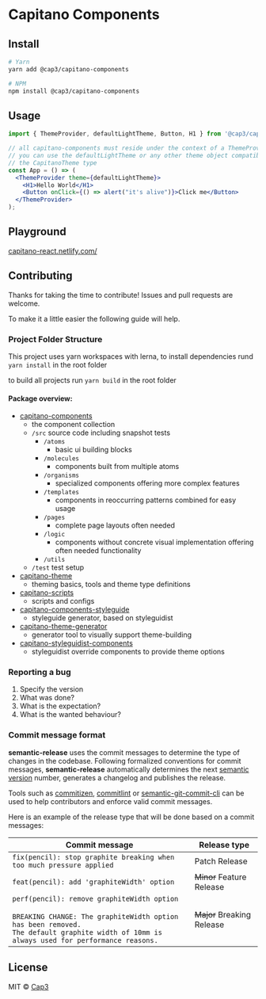 # Capitano Components

## Install

```bash
# Yarn
yarn add @cap3/capitano-components

# NPM
npm install @cap3/capitano-components
```

## Usage 
```jsx
import { ThemeProvider, defaultLightTheme, Button, H1 } from '@cap3/capitano-components';

// all capitano-components must reside under the context of a ThemeProvider,
// you can use the defaultLightTheme or any other theme object compatible with
// the CapitanoTheme type
const App = () => (
  <ThemeProvider theme={defaultLightTheme}>
    <H1>Hello World</H1>
    <Button onClick={() => alert("it's alive")}>Click me</Button>
  </ThemeProvider>
);
```

## Playground

[capitano-react.netlify.com/](https://capitano-react.netlify.com/)

## Contributing

Thanks for taking the time to contribute!
Issues and pull requests are welcome.

To make it a little easier the following guide will help.

### Project Folder Structure

This project uses yarn workspaces with lerna, to install dependencies rund `yarn install` in the root folder

to build all projects run `yarn build` in the root folder

#### Package overview:

* [capitano-components](https://github.com/Cap3/capitano-react/tree/master/packages/capitano-components)
  - the component collection
  - `/src` source code including snapshot tests
    - `/atoms`
      - basic ui building blocks
    - `/molecules`
      - components built from multiple atoms
    - `/organisms`
      - specialized components offering more complex features
    - `/templates`
      - components in reoccurring patterns combined for easy usage
    - `/pages`
      - complete page layouts often needed
    - `/logic`
      - components without concrete visual implementation offering often needed functionality
    - `/utils`
  - `/test` test setup
* [capitano-theme](https://github.com/Cap3/capitano-react/tree/master/packages/capitano-theme)
  - theming basics, tools and theme type definitions
* [capitano-scripts](https://github.com/Cap3/capitano-react/tree/master/packages/capitano-scripts)
  - scripts and configs
* [capitano-components-styleguide](https://github.com/Cap3/capitano-react/tree/master/packages/capitano-components-styleguide)
  - styleguide generator, based on styleguidist
* [capitano-theme-generator](https://github.com/Cap3/capitano-react/tree/master/packages/capitano-theme-generator)
  - generator tool to visually support theme-building
* [capitano-styleguidist-components](https://github.com/Cap3/capitano-react/tree/master/packages/capitano-styleguidist-components)
  - styleguidist override components to provide theme options

### Reporting a bug

1. Specify the version
2. What was done?
3. What is the expectation?
4. What is the wanted behaviour?
  
### Commit message format

**semantic-release** uses the commit messages to determine the type of changes in the codebase. Following formalized conventions for commit messages, **semantic-release** automatically determines the next [semantic version](https://semver.org) number, generates a changelog and publishes the release.

Tools such as [commitizen](https://github.com/commitizen/cz-cli), [commitlint](https://github.com/marionebl/commitlint) or [semantic-git-commit-cli](https://github.com/JPeer264/node-semantic-git-commit-cli) can be used to help contributors and enforce valid commit messages.

Here is an example of the release type that will be done based on a commit messages:

| Commit message                                                                                                                                                                                   | Release type               |
| ------------------------------------------------------------------------------------------------------------------------------------------------------------------------------------------------ | -------------------------- |
| `fix(pencil): stop graphite breaking when too much pressure applied`                                                                                                                             | Patch Release              |
| `feat(pencil): add 'graphiteWidth' option`                                                                                                                                                       | ~~Minor~~ Feature Release  |
| `perf(pencil): remove graphiteWidth option`<br><br>`BREAKING CHANGE: The graphiteWidth option has been removed.`<br>`The default graphite width of 10mm is always used for performance reasons.` | ~~Major~~ Breaking Release |

## License

MIT © [Cap3](https://github.com/cap3)
